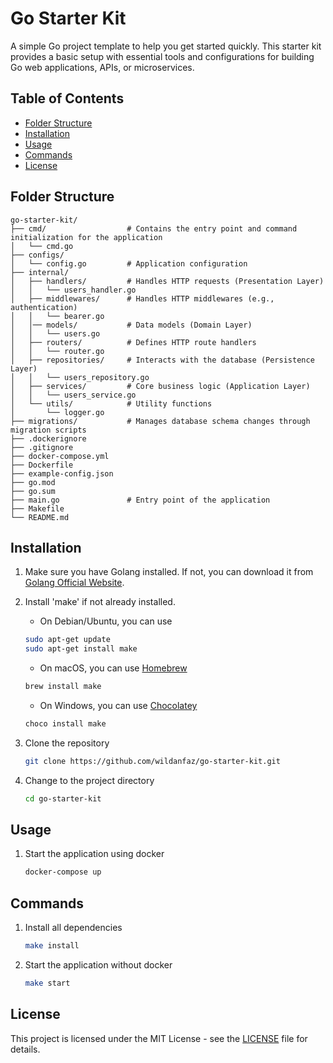 # Go Starter Kit

A simple Go project template to help you get started quickly. This starter kit provides a basic setup with essential tools and configurations for building Go web applications, APIs, or microservices.

## Table of Contents

- [Folder Structure](#folder-structure)
- [Installation](#installation)
- [Usage](#usage)
- [Commands](#commands)
- [License](#license)

## Folder Structure

```
go-starter-kit/
├── cmd/                  # Contains the entry point and command initialization for the application
│   └── cmd.go
├── configs/
│   └── config.go         # Application configuration
├── internal/
│   ├── handlers/         # Handles HTTP requests (Presentation Layer)
│   │   └── users_handler.go
│   ├── middlewares/      # Handles HTTP middlewares (e.g., authentication)
│   │   └── bearer.go
│   │── models/           # Data models (Domain Layer)
│   │   └── users.go
│   ├── routers/          # Defines HTTP route handlers
│   │   └── router.go
│   ├── repositories/     # Interacts with the database (Persistence Layer)
│   │   └── users_repository.go
│   ├── services/         # Core business logic (Application Layer)
│   │   └── users_service.go
│   └── utils/            # Utility functions
│       └── logger.go
├── migrations/           # Manages database schema changes through migration scripts
├── .dockerignore
├── .gitignore
├── docker-compose.yml
├── Dockerfile
├── example-config.json
├── go.mod
├── go.sum
├── main.go               # Entry point of the application
├── Makefile
└── README.md
```

## Installation

1. Make sure you have Golang installed. If not, you can download it from [Golang Official Website](https://go.dev/doc/install).

2. Install 'make' if not already installed. 

    * On Debian/Ubuntu, you can use

    ```bash
    sudo apt-get update
    sudo apt-get install make
    ```

   * On macOS, you can use [Homebrew](https://brew.sh/)

    ```bash
    brew install make
    ```

   * On Windows, you can use [Chocolatey](https://chocolatey.org/)

    ```bash
    choco install make
    ```

3. Clone the repository

    ```bash
    git clone https://github.com/wildanfaz/go-starter-kit.git
    ```

4. Change to the project directory

    ```bash
    cd go-starter-kit
    ```

## Usage

1. Start the application using docker

    ```bash
    docker-compose up
    ```

## Commands

1. Install all dependencies
    ```bash
    make install
    ```

2. Start the application without docker
    ```bash
    make start
    ```

## License

This project is licensed under the MIT License - see the [LICENSE](LICENSE) file for details.